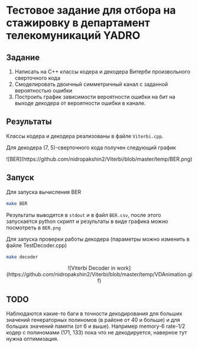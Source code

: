 # Тестовое задание для отбора на стажировку в департамент телекомуникаций YADRO

## Задание
1. Написать на C++ классы кодера и декодера Витерби произвольного сверточного кода
2. Смоделировать двоичный симметричный канал с заданной вероятностью ошибки
3. Построить график зависимости вероятности ошибки на бит на выходе декодера от вероятности ошибки в канале.

## Результаты

Классы кодера и декодера реализованы в файле `Viterbi.cpp`.

Для декодера (7, 5)-сверточного кода получен следующий график

<p style="text-align: center;"><p style="text-align: center;">![BER](https://github.com/nidropakshin2/Viterbi/blob/master/temp/BER.png)</p>

## Запуск
Для запуска вычисления BER 
```bash
make BER
```
Результаты выводятся в `stdout` и в файл `BER.csv`, после этого запускается python скрипт и результаты в виде графика можно посмотреть в `BER.png` 

Для запуска проверки работы декодера (параметры можно изменить в файле TestDecoder.cpp)
```bash
make decoder
```

<p style="text-align: center;">![Viterbi Decoder in work](https://github.com/nidropakshin2/Viterbi/blob/master/temp/VDAnimation.gif)</p>

## TODO
Наблюдаются какие-то баги в точности декодирования для больших значений генераторных полиномов (в районе от 40 и больше) и для больших значений памяти (от 6 и выше). Например memory-6 rate-1/2 кодер с полиномами (171, 133) пока что не декодируется, наверное тут нужна оптимизация.
